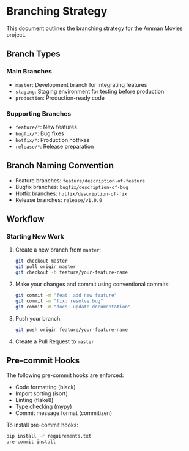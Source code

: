 # Branching Strategy

This document outlines the branching strategy for the Amman Movies project.

## Branch Types

### Main Branches

- `master`: Development branch for integrating features
- `staging`: Staging environment for testing before production
- `production`: Production-ready code

### Supporting Branches

- `feature/*`: New features
- `bugfix/*`: Bug fixes
- `hotfix/*`: Production hotfixes
- `release/*`: Release preparation

## Branch Naming Convention

- Feature branches: `feature/description-of-feature`
- Bugfix branches: `bugfix/description-of-bug`
- Hotfix branches: `hotfix/description-of-fix`
- Release branches: `release/v1.0.0`

## Workflow

### Starting New Work

1. Create a new branch from `master`:

   ```bash
   git checkout master
   git pull origin master
   git checkout -b feature/your-feature-name
   ```

2. Make your changes and commit using conventional commits:

   ```bash
   git commit -m "feat: add new feature"
   git commit -m "fix: resolve bug"
   git commit -m "docs: update documentation"
   ```

3. Push your branch:

   ```bash
   git push origin feature/your-feature-name
   ```

4. Create a Pull Request to `master`

## Pre-commit Hooks

The following pre-commit hooks are enforced:

- Code formatting (black)
- Import sorting (isort)
- Linting (flake8)
- Type checking (mypy)
- Commit message format (commitizen)

To install pre-commit hooks:

```bash
pip install -r requirements.txt
pre-commit install
```
